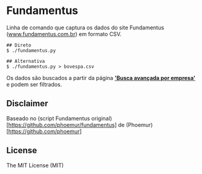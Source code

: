 # Fundamentus

Linha de comando que captura os dados do site Fundamentus (www.fundamentus.com.br) em formato CSV.

    ## Direto
    $ ./fundamentus.py

    ## Alternativa
    $ ./fundamentus.py > bovespa.csv


Os dados são buscados a partir da página [**'Busca avançada por empresa'**](http://www.fundamentus.com.br/resultado.php) e podem ser filtrados.

    
 
## Disclaimer

Baseado no (script Fundamentus original)[https://github.com/phoemur/fundamentus] de (Phoemur)[https://github.com/phoemur]


## License

The MIT License (MIT)




